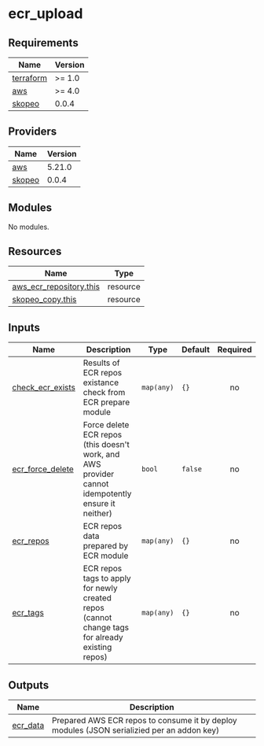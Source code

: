 # ecr_upload

<!-- BEGINNING OF PRE-COMMIT-TERRAFORM DOCS HOOK -->
## Requirements

| Name | Version |
|------|---------|
| <a name="requirement_terraform"></a> [terraform](#requirement\_terraform) | >= 1.0 |
| <a name="requirement_aws"></a> [aws](#requirement\_aws) | >= 4.0 |
| <a name="requirement_skopeo"></a> [skopeo](#requirement\_skopeo) | 0.0.4 |

## Providers

| Name | Version |
|------|---------|
| <a name="provider_aws"></a> [aws](#provider\_aws) | 5.21.0 |
| <a name="provider_skopeo"></a> [skopeo](#provider\_skopeo) | 0.0.4 |

## Modules

No modules.

## Resources

| Name | Type |
|------|------|
| [aws_ecr_repository.this](https://registry.terraform.io/providers/hashicorp/aws/latest/docs/resources/ecr_repository) | resource |
| [skopeo_copy.this](https://registry.terraform.io/providers/abergmeier/skopeo/0.0.4/docs/resources/copy) | resource |

## Inputs

| Name | Description | Type | Default | Required |
|------|-------------|------|---------|:--------:|
| <a name="input_check_ecr_exists"></a> [check\_ecr\_exists](#input\_check\_ecr\_exists) | Results of ECR repos existance check from ECR prepare module | `map(any)` | `{}` | no |
| <a name="input_ecr_force_delete"></a> [ecr\_force\_delete](#input\_ecr\_force\_delete) | Force delete ECR repos (this doesn't work, and AWS provider cannot idempotently ensure it neither) | `bool` | `false` | no |
| <a name="input_ecr_repos"></a> [ecr\_repos](#input\_ecr\_repos) | ECR repos data prepared by ECR module | `map(any)` | `{}` | no |
| <a name="input_ecr_tags"></a> [ecr\_tags](#input\_ecr\_tags) | ECR repos tags to apply for newly created repos (cannot change tags for already existing repos) | `map(any)` | `{}` | no |

## Outputs

| Name | Description |
|------|-------------|
| <a name="output_ecr_data"></a> [ecr\_data](#output\_ecr\_data) | Prepared AWS ECR repos to consume it by deploy modules (JSON serializied per an addon key) |
<!-- END OF PRE-COMMIT-TERRAFORM DOCS HOOK -->
